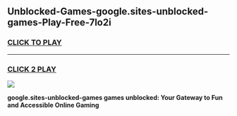 
## Unblocked-Games-google.sites-unblocked-games-Play-Free-7lo2i
<h3>
<a href="https://premium76.site?title=google.sites-unblocked-games&ref=23A">CLICK TO PLAY</a></h3>
<hr>

<h3>
<a href="https://premium76.site?title=google.sites-unblocked-games&ref=23A">CLICK 2 PLAY</a>
  
</h3>

<a href="https://premium76.site?title=google.sites-unblocked-games&ref=23A"><img src="https://clearcache.store/games.png"></a>


**google.sites-unblocked-games games unblocked: Your Gateway to Fun and Accessible Online Gaming**
